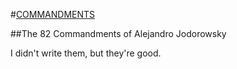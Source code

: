 #[COMMANDMENTS](https://caitp.github.io/commandments)

##The 82 Commandments of Alejandro Jodorowsky

I didn't write them, but they're good.
